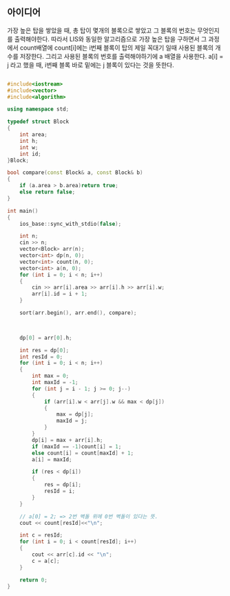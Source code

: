 ## 아이디어

가장 높은 탑을 쌓았을 때, 총 탑이 몇개의 블록으로 쌓았고 그 블록의 번호는 무엇인지를 출력해야한다.
따라서 LIS와 동일한 알고리즘으로 가장 높은 탑을 구하면서 그 과정에서 count배열에 count[i]에는 
i번째 블록이 탑의 제일 꼭대기 일때 사용된 블록의 개수를 저장한다.
그리고 사용된 블록의 번호를 출력해야하기에 a 배열을 사용한다. 
a[i] = j 라고 했을 때, i번째 블록 바로 밑에는 j 블록이 있다는 것을 뜻한다.

```cpp

#include<iostream>
#include<vector>
#include<algorithm>

using namespace std;

typedef struct Block
{
	int area;
	int h;
	int w;
	int id;
}Block;

bool compare(const Block& a, const Block& b)
{
	if (a.area > b.area)return true;
	else return false;
}

int main()
{
	ios_base::sync_with_stdio(false);

	int n;
	cin >> n;
	vector<Block> arr(n);
	vector<int> dp(n, 0);
	vector<int> count(n, 0);
	vector<int> a(n, 0);
	for (int i = 0; i < n; i++)
	{
		cin >> arr[i].area >> arr[i].h >> arr[i].w;
		arr[i].id = i + 1;
	}

	sort(arr.begin(), arr.end(), compare);

	

	dp[0] = arr[0].h;

	int res = dp[0];
	int resId = 0;
	for (int i = 0; i < n; i++)
	{
		int max = 0;
		int maxId = -1;
		for (int j = i - 1; j >= 0; j--)
		{
			if (arr[i].w < arr[j].w && max < dp[j])
			{
				max = dp[j];
				maxId = j;
			}
		}
		dp[i] = max + arr[i].h;
		if (maxId == -1)count[i] = 1;
		else count[i] = count[maxId] + 1;
		a[i] = maxId;

		if (res < dp[i])
		{
			res = dp[i];
			resId = i;
		}
	}

	// a[0] = 2; => 2번 벽돌 위에 0번 벽돌이 있다는 뜻.
	cout << count[resId]<<"\n";

	int c = resId;
	for (int i = 0; i < count[resId]; i++)
	{
		cout << arr[c].id << "\n";
		c = a[c];
	}

	return 0;
}

```
